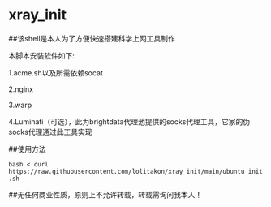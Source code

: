 # xray_init

##该shell是本人为了方便快速搭建科学上网工具制作

本脚本安装软件如下:

1.acme.sh以及所需依赖socat 

2.nginx 

3.warp

4.Luminati（可选），此为brightdata代理池提供的socks代理工具，它家的伪socks代理通过此工具实现

##使用方法

`bash < curl https://raw.githubusercontent.com/lolitakon/xray_init/main/ubuntu_init.sh`

##无任何商业性质，原则上不允许转载，转载需询问我本人！
